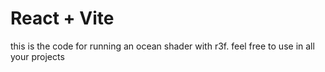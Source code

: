 # React + Vite

this is the code for running an ocean shader with r3f. feel free to use in all your projects